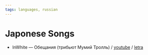 ```yaml
---
tags: languages, russian
---
```


# Japonese Songs

- InWhite — Обещания (трибьют Мумий Тролль) / [youtube](https://www.youtube.com/watch?v=XDfE-fpp8KE&list=RDXDfE-fpp8KE&ab_channel=ikratv) / [letra](https://songstranslation.com/inwhite/obeshhanija/)
